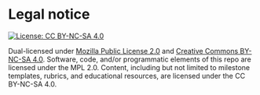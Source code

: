 Legal notice
============

[![License: CC BY-NC-SA 4.0](https://img.shields.io/badge/License-CC%20BY--NC--SA%204.0-lightgrey.svg)](https://creativecommons.org/licenses/by-nc-sa/4.0/)

Dual-licensed under [Mozilla Public License 2.0](https://www.mozilla.org/en-US/MPL/ "Mozilla Public License") and [Creative Commons BY-NC-SA 4.0](https://creativecommons.org/licenses/by-nc-sa/4.0/ "Attribution-NonCommercial-ShareAlike 4.0 International (CC BY-NC-SA 4.0)").
Software, code, and/or programmatic elements of this repo are licensed under the MPL 2.0.
Content, including but not limited to milestone templates, rubrics, and educational resources, are licensed under the CC BY-NC-SA 4.0.
